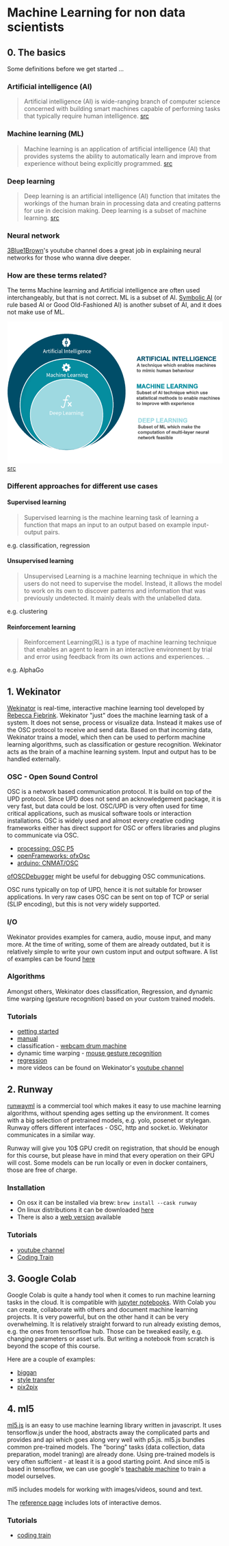 # Machine Learning for non data scientists
## 0. The basics
Some definitions before we get started ...

### Artificial intelligence (AI)
> Artificial intelligence (AI) is wide-ranging branch of computer science concerned with building smart machines capable of performing tasks that typically require human intelligence. 
[src](https://builtin.com/artificial-intelligence)

### Machine learning (ML)
> Machine learning is an application of artificial intelligence (AI) that provides systems the ability to automatically learn and improve from experience without being explicitly programmed.
[src](https://www.expert.ai/blog/machine-learning-definition/)

<!-- > Machine Learning is the study of computer algorithms that improve automatically through experience.
[src](http://www.cs.cmu.edu/afs/cs.cmu.edu/user/mitchell/ftp/mlbook.html) -->


### Deep learning
> Deep learning is an artificial intelligence (AI) function that imitates the workings of the human brain in processing data and creating patterns for use in decision making. Deep learning is a subset of machine learning.
[src](https://www.investopedia.com/terms/d/deep-learning.asp)

### Neural network
[3Blue1Brown](https://www.youtube.com/watch?v=aircAruvnKk&list=PLZHQObOWTQDNU6R1_67000Dx_ZCJB-3pi)'s youtube channel does a great job in explaining neural networks for those who wanna dive deeper.

### How are these terms related?
The terms Machine learning and Artificial intelligence are often used interchangeably, but that is not correct. ML is a subset of AI. [Symbolic AI](https://medium.com/@vbanda/good-old-fashioned-artificial-intelligence-b60800313dee) (or rule based AI or Good Old-Fashioned AI) is another subset of AI, and it does not make use of ML.

![](./assets/AI-vs-ML-vs-Deep-Learning_GABO-e1578660361203.png)
[src](https://www.gabo.de/kuenstliche-intelligenz-vs-machine-learning-definition-und-abgrenzung/)


### Different approaches for different use cases
#### Supervised learning
> Supervised learning is the machine learning task of learning a function that maps an input to an output based on example input-output pairs.

e.g. classification, regression

#### Unsupervised learning
> Unsupervised Learning is a machine learning technique in which the users do not need to supervise the model. Instead, it allows the model to work on its own to discover patterns and information that was previously undetected. It mainly deals with the unlabelled data.

e.g. clustering

#### Reinforcement learning
> Reinforcement Learning(RL) is a type of machine learning technique that enables an agent to learn in an interactive environment by trial and error using feedback from its own actions and experiences. ..

e.g. AlphaGo


## 1. Wekinator
[Wekinator](http://www.wekinator.org/) is real-time, interactive machine learning tool developed by [Rebecca Fiebrink](https://www.doc.gold.ac.uk/~mas01rf/homepage/).
Wekinator "just" does the machine learning task of a system. It does not sense, process or visualize data. Instead it makes use of the OSC protocol to receive and send data. Based on that incoming data, Wekinator trains a model, which then can be used to perform machine learning algorithms, such as classification or gesture recognition. 
Wekinator acts as the brain of a machine learning system. Input and output has to be handled externally. 

### OSC - Open Sound Control
OSC is a network based communication protocol. It is build on top of the UPD protocol. Since UPD does not send an acknowledgement package, it is very fast, but data could be lost. OSC/UPD is very often used for time critical applications, such as musical software tools or interaction installations. 
OSC is widely used and almost every creative coding frameworks either has direct support for OSC or offers libraries and plugins to communicate via OSC.
* [processing: OSC P5](http://www.sojamo.de/libraries/oscP5/)
* [openFrameworks: ofxOsc](https://github.com/openframeworks/openFrameworks/tree/master/addons/ofxOsc)
* [arduino: CNMAT/OSC](https://github.com/CNMAT/OSC)

[ofOSCDebugger](https://github.com/thomasgeissl/ofOSCDebugger) might be useful for debugging OSC communications.

OSC runs typically on top of UPD, hence it is not suitable for browser applications. In very raw cases OSC can be sent on top of TCP or serial (SLIP encoding), but this is not very widely supported.

### I/O
Wekinator provides examples for camera, audio, mouse input, and many more. At the time of writing, some of them are already outdated, but it is relatively simple to write your own custom input and output software.
A list of examples can be found [here](http://www.wekinator.org/examples/)

### Algorithms
Amongst others, Wekinator does classification, Regression, and dynamic time warping (gesture recognition) based on your custom trained models.

### Tutorials
* [getting started](https://www.youtube.com/watch?v=dPV-gCqy9j4)
* [manual](http://www.wekinator.org/detailed-instructions/)
* classification - [webcam drum machine](https://www.youtube.com/watch?v=NKyyBAKrQgE)
* dynamic time warping - [mouse gesture recognition](https://www.youtube.com/watch?v=J4viXTThDTE)
* [regression](https://www.youtube.com/watch?v=4lxGh0jQWBo)
* more videos can be found on Wekinator's [youtube channel](https://www.youtube.com/channel/UCot7vfr_9hTy2qp3ksTxGmg/videos)

## 2. Runway
[runwayml](https://runwayml.com/) is a commercial tool which makes it easy to use machine learning algorithms, without spending ages setting up the environment. It comes with a big selection of pretrained models, e.g. yolo, posenet or stylegan. Runway offers different interfaces - OSC, http and socket.io. Wekinator communicates in a similar way.

Runway will give you 10$ GPU credit on registration, that should be enough for this course, but please have in mind that every operation on their GPU will cost. Some models can be run locally or even in docker containers, those are free of charge.

### Installation
* On osx it can be installed via brew: `brew install --cask runway`
* On linux distributions it can be downloaded [here](https://support.runwayml.com/en/articles/3116268-runway-on-linux)
* There is also a [web version](https://app.runwayml.com/) available

### Tutorials
* [youtube channel](https://www.youtube.com/c/RunwayML/videos)
* [Coding Train](https://www.youtube.com/watch?v=ARnf4ilr9Hc)

## 3. Google Colab
Google Colab is quite a handy tool when it comes to run machine learning tasks in the cloud. It is compatible with [jupyter notebooks](https://jupyter.org/). With Colab you can create, collaborate with others and document machine learning projects. 
It is very powerful, but on the other hand it can be very overwhelming. It is relatively straight forward to run already existing demos, e.g. the ones from tensorflow hub. Those can be tweaked easily, e.g. changing parameters or asset urls. But writing a notebook from scratch is beyond the scope of this course.

Here are a couple of examples:
* [biggan](https://colab.research.google.com/github/tensorflow/hub/blob/master/examples/colab/biggan_generation_with_tf_hub.ipynb#scrollTo=dSAyfDfnVugs)
* [style transfer](https://colab.research.google.com/github/tensorflow/models/blob/master/research/nst_blogpost/4_Neural_Style_Transfer_with_Eager_Execution.ipynb)
* [pix2pix](https://colab.research.google.com/github/tensorflow/docs/blob/master/site/en/tutorials/generative/pix2pix.ipynb)

## 4. ml5
[ml5.js](https://ml5js.org/) is an easy to use machine learning library written in javascript. It uses tensorflow.js under the hood, abstracts away the complicated parts and provides and api which goes along very well with p5.js.
ml5.js bundles common pre-trained models. The "boring" tasks (data collection, data preparation, model traning) are already done. Using pre-trained models is very often suffcient - at least it is a good starting point. And since ml5 is based in tensorflow, we can use google's [teachable machine](https://teachablemachine.withgoogle.com/) to train a model ourselves. 

ml5 includes models for working with images/videos, sound and text.

The [reference page](https://learn.ml5js.org/#/reference/object-detector?id=examples) includes lots of interactive demos.



### Tutorials
* [coding train](https://www.youtube.com/playlist?list=PLRqwX-V7Uu6YPSwT06y_AEYTqIwbeam3y)